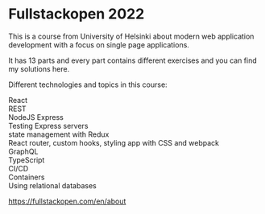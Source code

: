 # Fullstackopen 2022

This is a course from University of Helsinki about modern web application development with a focus on single page applications.

It has 13 parts and every part contains different exercises and you can find my solutions here.  

Different technologies and topics in this course:

React  
REST  
NodeJS Express  
Testing Express servers  
state management with Redux  
React router, custom hooks, styling app with CSS and webpack  
GraphQL  
TypeScript  
CI/CD  
Containers  
Using relational databases   

https://fullstackopen.com/en/about  